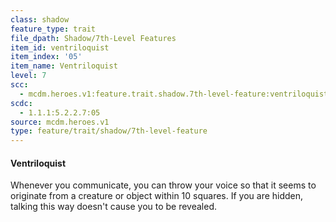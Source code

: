 ```yaml
---
class: shadow
feature_type: trait
file_dpath: Shadow/7th-Level Features
item_id: ventriloquist
item_index: '05'
item_name: Ventriloquist
level: 7
scc:
  - mcdm.heroes.v1:feature.trait.shadow.7th-level-feature:ventriloquist
scdc:
  - 1.1.1:5.2.2.7:05
source: mcdm.heroes.v1
type: feature/trait/shadow/7th-level-feature
---
```


#### Ventriloquist

Whenever you communicate, you can throw your voice so that it seems to originate from a creature or object within 10 squares. If you are hidden, talking this way doesn't cause you to be revealed.
